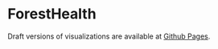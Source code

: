 # ForestHealth

Draft versions of visualizations are available at [Github Pages](https://trpa-agency.github.io/ForestHealth).
